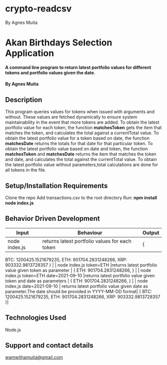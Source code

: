 # crypto-readcsv
By Agnes Muita
# Akan Birthdays Selection Application 
#### A command line program to return  latest portfolio values for different tokens and portfolio values given the date.
#### By **Agnes Muita**
## Description
This program queries values for tokens when issued with arguments and without. 
These values are fetched dynamically to ensure system maintainability in the event that more tokens are added.
To obtain the latest portfolio value for each token, the function **matchesToken** gets the item that matches the token, and calculates the total against a currentTotal 
value.
To obtain the latest portfolio value for a token based on date, the function **matchesDate** returns the totals for that date for that particular token. 
To obtain the latest portfolio value based on date and token, the function **matchesToken** and **matchesDate** returns the item that matches the token and date, and calculates the total against the currentTotal 
value.
To obtain the latest portfolio value without parameters,total calculations are done for all tokens in the file.

## Setup/Installation Requirements
Clone the repo
Add transactions.csv to the root directory
Run: 
**npm install**
**node index.js**

## Behavior Driven Development
| Input            | Behaviour                         | Output                        |
| ------------------- | ----------------------------- | ----------------------------- |
| node index.js | returns latest portfolio values for each token | {
  BTC: 1200425.1521679235,
  ETH: 901704.2831248266,
  XRP: 903332.9813728357
} |
| node index.js token=ETH  |returns latest portfolio value given token as parameter | {
  ETH: 901704.2831248266,
} |
| node index.js token=ETH date=2021-09-10  |returns latest portfolio value given token and date as parameters | {
  ETH: 901704.2831248266,
} |
| node index.js date=2021-09-10 | returns latest portfolio value given date as parameter.The date should be provided in YYYY-MM-DD format| {
  BTC: 1200425.1521679235,
  ETH: 901704.2831248266,
  XRP: 903332.9813728357
}|

## Technologies Used
Node.js
## Support and contact details
wamwithamuita@gmail.com

